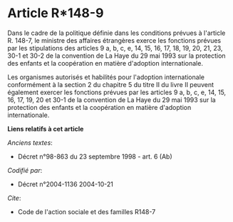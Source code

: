 # Article R*148-9

Dans le cadre de la politique définie dans les conditions prévues à l'article R. 148-7, le ministre des affaires étrangères
exerce les fonctions prévues par les stipulations des articles 9 a, b, c, e, 14, 15, 16, 17, 18, 19, 20, 21, 23, 30-1 et 30-2
de la convention de La Haye du 29 mai 1993 sur la protection des enfants et la coopération en matière d'adoption
internationale.

Les organismes autorisés et habilités pour l'adoption internationale conformément à la section 2 du chapitre 5 du titre II du
livre II peuvent également exercer les fonctions prévues par les articles 9 a, b, c, e, 14, 15, 16, 17, 19, 20 et 30-1 de la
convention de La Haye du 29 mai 1993 sur la protection des enfants et la coopération en matière d'adoption internationale.

**Liens relatifs à cet article**

_Anciens textes_:

  - Décret n°98-863 du 23 septembre 1998 - art. 6 (Ab)

_Codifié par_:

  - Décret n°2004-1136 2004-10-21

_Cite_:

  - Code de l'action sociale et des familles R148-7
